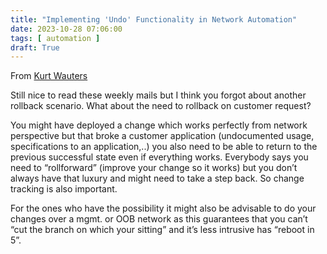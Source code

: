 ```yaml
---
title: "Implementing 'Undo' Functionality in Network Automation"
date: 2023-10-28 07:06:00
tags: [ automation ]
draft: True
---
```

From [Kurt Wauters](https://www.ipspace.net/Author:Kurt_Wauters)

Still nice to read these weekly mails but I think you forgot about another rollback scenario. What about the need to rollback on customer request?

You might have deployed a change which works perfectly from network perspective but that broke a customer application (undocumented usage, specifications to an application,..) you also need to be able to return to the previous successful state even if everything works. Everybody says you need to “rollforward” (improve your change so it works) but you don’t always have that luxury and might need to take a step back. So change tracking is also important.
 
For the ones who have the possibility it might also be advisable to do your changes over  a mgmt. or OOB network as this guarantees that you can’t “cut the branch on which your sitting” and it’s less intrusive has “reboot in 5”.


